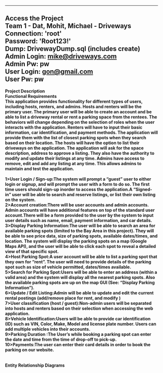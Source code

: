 --------------------------------------------------------------------------------------------------------
<b>Access the Project</b>
<br>
Team 1 - Dat, Mohit, Michael - Driveways
<br>
Connection: 'root'
<br>
Password: 'Root123!'
<br>
Dump: DrivewayDump.sql (includes create)
<br>
Admin Login: mike@driveways.com
<br>
Admin Pw: pw
<br>
User Login: gon@gmail.com
<br>
User Pw: pw
<br>
---------------------------------------------------------------------------------------------------------
<b> Project Description </b>
<br>
<b> Functional Requirements <b>
<br>
This application provides functionality for different types of users, including hosts, renters, and admins. Hosts and renters will be the primary user. The primary user will be able to create an account and be able to list a driveway rental or rent a parking space from the rentees. The behaviors will change depending on the selection of roles when the user interacts with the application. Renters will have to input their basic information, car identification, and payment methods. The application will provide them with the list of closest parking spots when they search based on their location. The hosts will have the option to list their driveways on the application. The application will ask for the space description, address to approve a listing. They also have the authority to modify and update their listings at any time. Admins have access to remove, edit and add any listing at any time. This allows admins to maintain and test the application.
<br>
<br>
1>User Login / Sign-up:The system will prompt a “guest” user to either login or signup, and will prompt the user with a form to do so. 
The first time users should sign-up inorder to access the application.A “Signed-in” user will be able to search and reserve listings, or list their own listing on the system.
<br>
2>Account creation:There will be user accounts and admin accounts. Admin accounts will have additional features on top of the standard user account.There will be a form provided to the user by the system to input user details such as name, email, payment information, and car details.
<br>
3>Display Parking Information:The user will be able to search an area for available parking spots (limited to the Bay Area in this project). They will be able to see price data, size of parking spots, available dates/times, and location.
The system will display the parking spots on a map (Google Maps API), and the user will be able to click each spot to reveal a detailed view of that specific spot.
<br>
4>Host Parking Spot:A user account will be able to list a parking spot that they own for “rent”.
The user will need to provide details of the parking spot such as size of vehicle permitted, dates/times available.
<br>
5>Search for Parking Spot:Users will be able to enter an address (within a valid area) and the system will display all the nearest parking spots. Also the available parking spots are up on the map GUI (See: “Display Parking Information”).
<br>
6>Update / Edit Listing:Admin  will be able to update and edit the current rental postings (add/remove place for rent, and modify ) 
<br>
7>User classification (host / guest):Non-admin users will be separated into hosts and renters based on their selection when accessing the web application.
<br>
8>Vehicle Identification:Users will be able to provide car identification (ID) such as VIN, Color, Make, Model and license plate number.
Users can add multiple vehicles into their accounts. 
<br>
9>Parking Duration :The User’s while booking a parking spot can enter the date and time from the time of drop-off to pick-up.
<br>
10>Payments:The user can enter their card details in order to book the parking on our website.
<br>
<br>
<br>
<b>Entity Relationship Diagrams</b>
